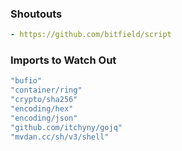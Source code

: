 ### Shoutouts
```yaml
- https://github.com/bitfield/script
```

### Imports to Watch Out
```go
"bufio"
"container/ring"
"crypto/sha256"
"encoding/hex"
"encoding/json"
"github.com/itchyny/gojq"
"mvdan.cc/sh/v3/shell"
```

